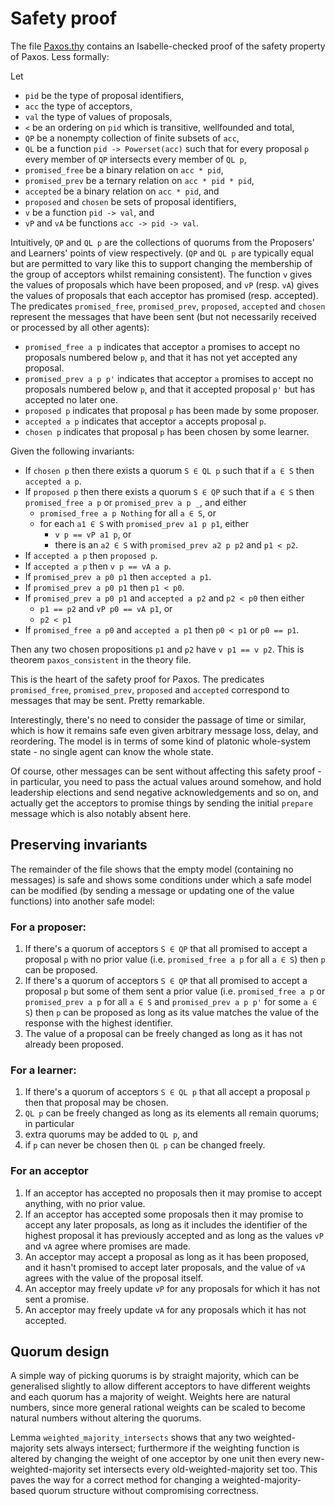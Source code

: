 # Safety proof

The file [Paxos.thy](Paxos.thy) contains an Isabelle-checked proof of the safety property of Paxos. Less formally:

Let 
- `pid` be the type of proposal identifiers,
- `acc` the type of acceptors,
- `val` the type of values of proposals,
- `<` be an ordering on `pid` which is transitive, wellfounded and total,
- `QP` be a nonempty collection of finite subsets of `acc`,
- `QL` be a function `pid -> Powerset(acc)` such that for every proposal `p` every member of `QP` intersects every member of `QL p`,
- `promised_free` be a binary relation on `acc * pid`,
- `promised_prev` be a ternary relation on `acc * pid * pid`,
- `accepted` be a binary relation on `acc * pid`, and
- `proposed` and `chosen` be sets of proposal identifiers,
- `v` be a function `pid -> val`, and
- `vP` and `vA` be functions `acc -> pid -> val`.

Intuitively, `QP` and `QL p` are the collections of quorums from the Proposers' and Learners' points of view respectively. (`QP` and `QL p` are typically equal but are permitted to vary like this to support changing the membership of the group of acceptors whilst remaining consistent). The function `v` gives the values of proposals which have been proposed, and `vP` (resp. `vA`) gives the values of proposals that each acceptor has promised (resp. accepted). The predicates `promised_free`, `promised_prev`, `proposed`, `accepted` and `chosen` represent the messages that have been sent (but not necessarily received or processed by all other agents):
- `promised_free a p` indicates that acceptor `a` promises to accept no proposals numbered below `p`, and that it has not yet accepted any proposal.
- `promised_prev a p p'` indicates that acceptor `a` promises to accept no proposals numbered below `p`, and that it accepted proposal `p'` but has accepted no later one.
- `proposed p` indicates that proposal `p` has been made by some proposer.
- `accepted a p` indicates that acceptor `a` accepts proposal `p`.
- `chosen p` indicates that proposal `p` has been chosen by some learner.

Given the following invariants:

- If `chosen p` then there exists a quorum `S ∈ QL p` such that if `a ∈ S` then `accepted a p`.
- If `proposed p` then there exists a quorum `S ∈ QP` such that if `a ∈ S` then `promised_free a p` or `promised_prev a p _`, and either
  - `promised_free a p Nothing` for all `a ∈ S`, or
  - for each `a1 ∈ S` with `promised_prev a1 p p1`, either
    - `v p == vP a1 p`, or
    - there is an `a2 ∈ S` with `promised_prev a2 p p2` and `p1 < p2`.
- If `accepted a p` then `proposed p`.
- If `accepted a p` then `v p == vA a p`.
- If `promised_prev a p0 p1` then `accepted a p1`.
- If `promised_prev a p0 p1` then `p1 < p0`.
- If `promised_prev a p0 p1` and `accepted a p2` and `p2 < p0` then either
  - `p1 == p2` and `vP p0 == vA p1`, or
  - `p2 < p1`
- If `promised_free a p0` and `accepted a p1` then `p0 < p1` or `p0 == p1`.

Then any two chosen propositions `p1` and `p2` have `v p1 == v p2`. This is theorem `paxos_consistent` in the theory file.

This is the heart of the safety proof for Paxos. The predicates `promised_free`, `promised_prev`, `proposed` and `accepted` correspond to messages that may be sent. Pretty remarkable.

Interestingly, there's no need to consider the passage of time or similar, which is how it remains safe even given arbitrary message loss, delay, and reordering. The model is in terms of some kind of platonic whole-system state - no single agent can know the whole state.

Of course, other messages can be sent without affecting this safety proof - in particular, you need to pass the actual values around somehow, and hold leadership elections and send negative acknowledgements and so on, and actually get the acceptors to promise things by sending the initial `prepare` message which is also notably absent here.

## Preserving invariants

The remainder of the file shows that the empty model (containing no messages) is safe and shows some conditions under which a safe model can be modified (by sending a message or updating one of the value functions) into another safe model: 

### For a proposer:

1. If there's a quorum of acceptors `S ∈ QP` that all promised to accept a proposal `p` with no prior value (i.e. `promised_free a p` for all `a ∈ S`) then `p` can be proposed.
2. If there's a quorum of acceptors `S ∈ QP` that all promised to accept a proposal `p` but some of them sent a prior value (i.e. `promised_free a p` or `promised_prev a p` for all `a ∈ S` and `promised_prev a p p'` for some `a ∈ S`) then  `p` can be proposed as long as its value matches the value of the response with the highest identifier.
3. The value of a proposal can be freely changed as long as it has not already been proposed.

### For a learner:

1. If there's a quorum of acceptors `S ∈ QL p` that all accept a proposal `p` then that proposal may be chosen.
2. `QL p` can be freely changed as long as its elements all remain quorums; in particular
  1. extra quorums may be added to `QL p`, and
  2. if `p` can never be chosen then `QL p` can be changed freely.

### For an acceptor

1. If an acceptor has accepted no proposals then it may promise to accept anything, with no prior value.
2. If an acceptor has accepted some proposals then it may promise to accept any later proposals, as long as it includes the identifier of the highest proposal it has previously accepted and as long as the values `vP` and `vA` agree where promises are made.
3. An acceptor may accept a proposal as long as it has been proposed, and it hasn't promised to accept later proposals, and the value of `vA` agrees with the value of the proposal itself.
4. An acceptor may freely update `vP` for any proposals for which it has not sent a promise.
5. An acceptor may freely update `vA` for any proposals which it has not accepted.

## Quorum design

A simple way of picking quorums is by straight majority, which can be generalised slightly to allow different acceptors to have different weights and each quorum has a majority of weight. Weights here are natural numbers, since more general rational weights can be scaled to become natural numbers without altering the quorums.

Lemma `weighted_majority_intersects` shows that any two weighted-majority sets always intersect; furthermore if the weighting function is altered by changing the weight of one acceptor by one unit then every new-weighted-majority set intersects every old-weighted-majority set too. This paves the way for a correct method for changing a weighted-majority-based quorum structure without compromising correctness.
